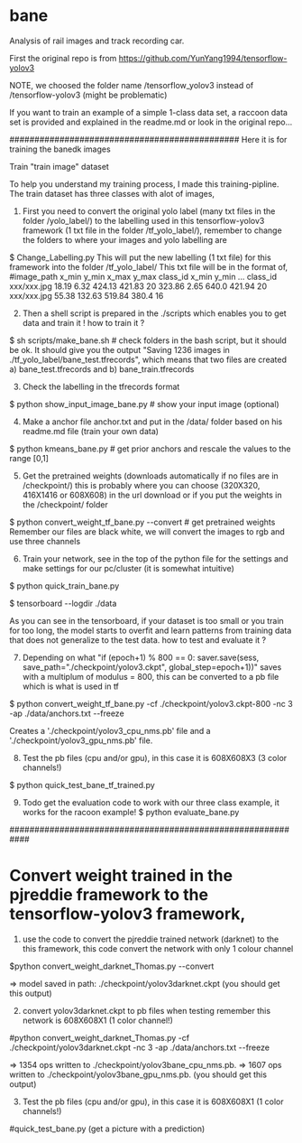 # bane
Analysis of rail images and track recording car.

First the original repo is from https://github.com/YunYang1994/tensorflow-yolov3

NOTE, we choosed the folder name /tensorflow_yolov3 instead of /tensorflow-yolov3 (might be problematic)

If you want to train an example of a simple 1-class data set, a raccoon data set is provided and explained in the readme.md or look in the original repo...


##############################################
Here it is for training the banedk images 

Train "train image" dataset

To help you understand my training process, I made this training-pipline. The train dataset has three classes with alot of images, 


1) First you need to convert the original yolo label (many txt files in the folder /yolo_label/) to the labelling used in this tensorflow-yolov3 framework (1 txt file in the folder /tf_yolo_label/), remember to change the folders to where your images and yolo labelling are

$ Change_Labelling.py
This will put the new labelling (1 txt file) for this framework into the folder /tf_yolo_label/
This txt file will be in the format of,
#image_path x_min y_min x_max y_max class_id  x_min y_min ... class_id 
xxx/xxx.jpg 18.19 6.32 424.13 421.83 20 323.86 2.65 640.0 421.94 20 
xxx/xxx.jpg 55.38 132.63 519.84 380.4 16


2) Then a shell script is prepared in the ./scripts which enables you to get data and train it !
how to train it ? 

$ sh scripts/make_bane.sh # check folders in the bash script, but it should be ok. 
It should give you the output "Saving 1236 images in ./tf_yolo_label/bane_test.tfrecords", which means that two files are created a) bane_test.tfrecords and b) bane_train.tfrecords

3) Check the labelling in the tfrecords format

$ python show_input_image_bane.py          # show your input image (optional)


4) Make a anchor file anchor.txt and put in the /data/ folder based on his readme.md file (train your own data)

$ python kmeans_bane.py    # get prior anchors and rescale the values to the range [0,1]


5) Get the pretrained weights (downloads automatically if no files are in /checkpoint/) this is probably where you can choose (320X320, 416X1416 or 608X608) in the url download or if you put the weights in the /checkpoint/ folder 

$ python convert_weight_tf_bane.py --convert       # get pretrained weights
Remember our files are black white, we will convert the images to rgb and use three channels

6) Train your network, see in the top of the python file for the settings and make settings for our pc/cluster (it is somewhat intuitive)

$ python quick_train_bane.py

$ tensorboard --logdir ./data

As you can see in the tensorboard, if your dataset is too small or you train for too long, the model starts to overfit and learn patterns from training data that does not generalize to the test data.
how to test and evaluate it ?

7) Depending on what "if (epoch+1) % 800 == 0: saver.save(sess, save_path="./checkpoint/yolov3.ckpt", global_step=epoch+1))" saves with a multiplum of modulus = 800, this can be converted to a pb file which is what is used in tf

$ python convert_weight_tf_bane.py -cf ./checkpoint/yolov3.ckpt-800 -nc 3 -ap ./data/anchors.txt --freeze

Creates a './checkpoint/yolov3_cpu_nms.pb' file and a './checkpoint/yolov3_gpu_nms.pb' file.

8) Test the pb files (cpu and/or gpu), in this case it is 608X608X3 (3 color channels!)

$ python quick_test_bane_tf_trained.py

9) Todo get the evaluation code to work with our three class example, it works for the racoon example!
$ python evaluate_bane.py

############################################################
# Convert weight trained in the pjreddie framework to the tensorflow-yolov3 framework, 

1) use the code to convert the pjreddie trained network (darknet) to the this framework, this code convert the network with only 1 colour channel

$python convert_weight_darknet_Thomas.py --convert

=> model saved in path: ./checkpoint/yolov3darknet.ckpt (you should get this output)

2) convert yolov3darknet.ckpt to pb files 
when testing remember this network is 608X608X1 (1 color channel!)

#python convert_weight_darknet_Thomas.py -cf ./checkpoint/yolov3darknet.ckpt -nc 3 -ap ./data/anchors.txt --freeze

=> 1354 ops written to ./checkpoint/yolov3bane_cpu_nms.pb.
=> 1607 ops written to ./checkpoint/yolov3bane_gpu_nms.pb. (you should get this output)

3) Test the pb files (cpu and/or gpu), in this case it is 608X608X1 (1 color channels!)

#quick_test_bane.py (get a picture with a prediction)
